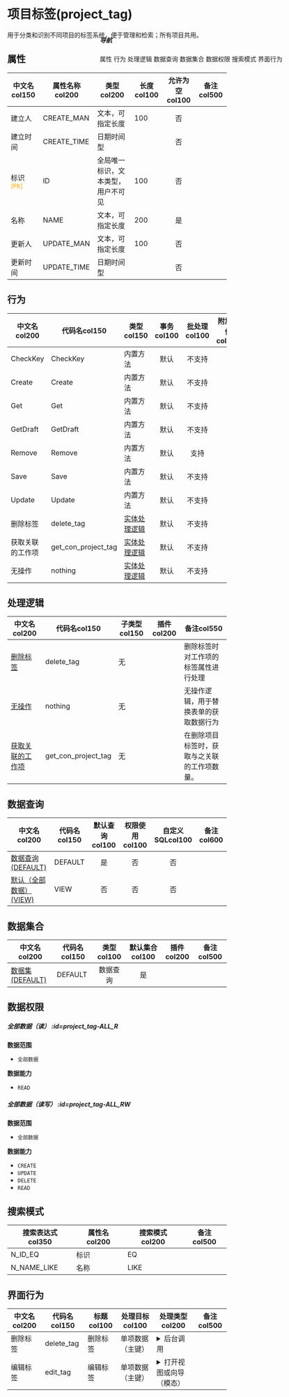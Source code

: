 # 项目标签(project_tag)  <!-- {docsify-ignore-all} -->


用于分类和识别不同项目的标签系统，便于管理和检索；所有项目共用。


## 属性
|    中文名col150 | 属性名称col200           | 类型col200     | 长度col100    |允许为空col100    |  备注col500  |
| --------   |------------| -----  | -----  | :----: | -------- |
|建立人|CREATE_MAN|文本，可指定长度|100|否||
|建立时间|CREATE_TIME|日期时间型||否||
|标识<sup class="footnote-symbol"><font color=orange>[PK]</font></sup>|ID|全局唯一标识，文本类型，用户不可见|100|否||
|名称|NAME|文本，可指定长度|200|是||
|更新人|UPDATE_MAN|文本，可指定长度|100|否||
|更新时间|UPDATE_TIME|日期时间型||否||


## 行为
| 中文名col200    | 代码名col150    | 类型col150    | 事务col100   | 批处理col100   | 附加操作col100  | 插件col150    |  备注col300  |
| -------- |---------- |----------- |:----:|:----:|---------| ----- | ----- |
|CheckKey|CheckKey|内置方法|默认|不支持||||
|Create|Create|内置方法|默认|不支持||||
|Get|Get|内置方法|默认|不支持||||
|GetDraft|GetDraft|内置方法|默认|不支持||||
|Remove|Remove|内置方法|默认|支持||||
|Save|Save|内置方法|默认|不支持||||
|Update|Update|内置方法|默认|不支持||||
|删除标签|delete_tag|[实体处理逻辑](module/ProjMgmt/project_tag/logic/delete_tag "删除标签")|默认|不支持||||
|获取关联的工作项|get_con_project_tag|[实体处理逻辑](module/ProjMgmt/project_tag/logic/get_con_project_tag "获取关联的工作项")|默认|不支持||||
|无操作|nothing|[实体处理逻辑](module/ProjMgmt/project_tag/logic/nothing "无操作")|默认|不支持||||

## 处理逻辑
| 中文名col200    | 代码名col150    | 子类型col150    | 插件col200    |  备注col550  |
| -------- |---------- |----------- |------------|----------|
|[删除标签](module/ProjMgmt/project_tag/logic/delete_tag)|delete_tag|无||删除标签时对工作项的标签属性进行处理|
|[无操作](module/ProjMgmt/project_tag/logic/nothing)|nothing|无||无操作逻辑，用于替换表单的获取数据行为|
|[获取关联的工作项](module/ProjMgmt/project_tag/logic/get_con_project_tag)|get_con_project_tag|无||在删除项目标签时，获取与之关联的工作项数量。|

## 数据查询
| 中文名col200    | 代码名col150    | 默认查询col100 | 权限使用col100 | 自定义SQLcol100 |  备注col600|
| --------  | --------   | :----:  |:----:  | :----:  |----- |
|[数据查询(DEFAULT)](module/ProjMgmt/project_tag/query/Default)|DEFAULT|是|否 |否 ||
|[默认（全部数据）(VIEW)](module/ProjMgmt/project_tag/query/View)|VIEW|否|否 |否 ||

## 数据集合
| 中文名col200  | 代码名col150  | 类型col100 | 默认集合col100 |   插件col200|   备注col500|
| --------  | --------   | :----:   | :----:   | ----- |----- |
|[数据集(DEFAULT)](module/ProjMgmt/project_tag/dataset/Default)|DEFAULT|数据查询|是|||

## 数据权限

##### 全部数据（读） :id=project_tag-ALL_R

<p class="panel-title"><b>数据范围</b></p>

* `全部数据`

<p class="panel-title"><b>数据能力</b></p>

* `READ`



##### 全部数据（读写） :id=project_tag-ALL_RW

<p class="panel-title"><b>数据范围</b></p>

* `全部数据`

<p class="panel-title"><b>数据能力</b></p>

* `CREATE`
* `UPDATE`
* `DELETE`
* `READ`




## 搜索模式
|   搜索表达式col350   |    属性名col200    |    搜索模式col200        |备注col500  |
| -------- |------------|------------|------|
|N_ID_EQ|标识|EQ||
|N_NAME_LIKE|名称|LIKE||

## 界面行为
|  中文名col200 |  代码名col150 |  标题col100   |     处理目标col100   |    处理类型col200        |  备注col500       |
| --------| --------| -------- |------------|------------|------------|
| 删除标签 | delete_tag | 删除标签 |单项数据（主键）|<details><summary>后台调用</summary>[delete_tag](#行为)||
| 编辑标签 | edit_tag | 编辑标签 |单项数据（主键）|<details><summary>打开视图或向导（模态）</summary>[编辑标签](app/view/project_tag_option_view)</details>||

<div style="display: block; overflow: hidden; position: fixed; top: 140px; right: 100px;">

##### 导航
<el-anchor >
<el-anchor-link :href="`#/module/ProjMgmt/project_tag?id=属性`">
  属性
</el-anchor-link>
<el-anchor-link :href="`#/module/ProjMgmt/project_tag?id=行为`">
  行为
</el-anchor-link>
<el-anchor-link :href="`#/module/ProjMgmt/project_tag?id=处理逻辑`">
  处理逻辑
</el-anchor-link>
<el-anchor-link :href="`#/module/ProjMgmt/project_tag?id=数据查询`">
  数据查询
</el-anchor-link>
<el-anchor-link :href="`#/module/ProjMgmt/project_tag?id=数据集合`">
  数据集合
</el-anchor-link>
<el-anchor-link :href="`#/module/ProjMgmt/project_tag?id=数据权限`">
  数据权限
</el-anchor-link>
<el-anchor-link :href="`#/module/ProjMgmt/project_tag?id=搜索模式`">
  搜索模式
</el-anchor-link>
<el-anchor-link :href="`#/module/ProjMgmt/project_tag?id=界面行为`">
  界面行为
</el-anchor-link>
</el-anchor>
</div>

<script>
 const { createApp } = Vue
  createApp({
    data() {
      return {



      }
    },
    methods: {
    }
  }).use(ElementPlus).mount('#app')
</script>